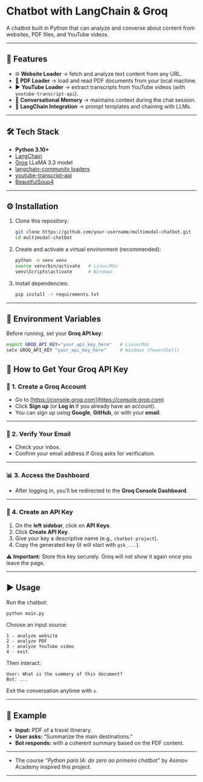 # Chatbot with LangChain & Groq
A chatbot built in Python that can analyze and converse about content from websites, PDF files, and YouTube videos.

---

## 🚀 Features

* 🌐 **Website Loader** → fetch and analyze text content from any URL.
* 📄 **PDF Loader** → load and read PDF documents from your local machine.
* ▶️ **YouTube Loader** → extract transcripts from YouTube videos (with `youtube-transcript-api`).
* 💬 **Conversational Memory** → maintains context during the chat session.
* 🔗 **LangChain Integration** → prompt templates and chaining with LLMs.

---

## 🛠️ Tech Stack

* **Python 3.10+**
* [LangChain](https://www.langchain.com/)
* [Groq](https://groq.com/) LLaMA 3.3 model
* [langchain-community loaders](https://python.langchain.com/)
* [youtube-transcript-api](https://pypi.org/project/youtube-transcript-api/)
* [BeautifulSoup4](https://pypi.org/project/beautifulsoup4/)

---

## ⚙️ Installation

1. Clone this repository:

   ```bash
   git clone https://github.com/your-username/multimodal-chatbot.git
   cd multimodal-chatbot
   ```

2. Create and activate a virtual environment (recommended):

   ```bash
   python -m venv venv
   source venv/bin/activate   # Linux/Mac
   venv\Scripts\activate      # Windows
   ```

3. Install dependencies:

   ```bash
   pip install -r requirements.txt
   ```

---

## 🔑 Environment Variables

Before running, set your **Groq API key**:

```bash
export GROQ_API_KEY="your_api_key_here"   # Linux/Mac
setx GROQ_API_KEY "your_api_key_here"     # Windows (PowerShell)
```

## 🔑 How to Get Your Groq API Key

### 📝 1. Create a Groq Account
* Go to [https://console.groq.com](https://console.groq.com)
* Click **Sign up** (or **Log in** if you already have an account).
* You can sign up using **Google**, **GitHub**, or with your **email**.
---
### 📧 2. Verify Your Email
* Check your inbox.
* Confirm your email address if Groq asks for verification.
---
### 📊 3. Access the Dashboard

* After logging in, you’ll be redirected to the **Groq Console Dashboard**.

---

### 🔐 4. Create an API Key

1. On the **left sidebar**, click on **API Keys**.
2. Click **Create API Key**.
3. Give your key a descriptive name (e.g., `chatbot-project`).
4. Copy the generated key (it will start with `gsk_...`).

⚠️ **Important:** Store this key securely. Groq will not show it again once you leave the page.

---

## ▶️ Usage

Run the chatbot:

```bash
python main.py
```

Choose an input source:

```
1 - analyze website
2 - analyze PDF
3 - analyze YouTube video
4 - exit
```

Then interact:

```
User: What is the summary of this document?
Bot: ...
```

Exit the conversation anytime with `x`.

---

## 📌 Example

* **Input:** PDF of a travel itinerary.
* **User asks:** “Summarize the main destinations.”
* **Bot responds:** with a coherent summary based on the PDF content.

---

* The course *“Python para IA: do zero ao primeiro chatbot”* by Asimov Academy inspired this project.

---
